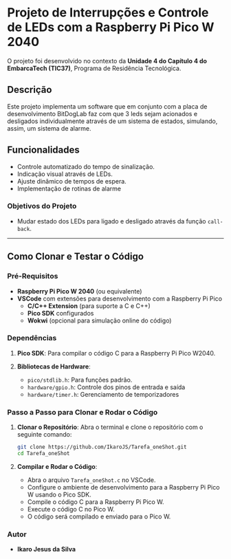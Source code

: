 # Projeto de Interrupções e Controle de LEDs com a Raspberry Pi Pico W 2040

O projeto foi desenvolvido no contexto da **Unidade 4 do Capítulo 4 do EmbarcaTech (TIC37)**, Programa de Residência Tecnológica.

## Descrição
Este projeto implementa um software que em conjunto com a placa de desenvolvimento BitDogLab faz com que 3 leds sejam acionados 
e desligados individualmente através de um sistema de estados, simulando, assim, um sistema de alarme.

## Funcionalidades
- Controle automatizado do tempo de sinalização.
- Indicação visual através de LEDs.
- Ajuste dinâmico de tempos de espera.
- Implementação de rotinas de alarme 

### Objetivos do Projeto

- Mudar estado dos LEDs para ligado e desligado através da função `call-back`.

---

## Como Clonar e Testar o Código

### Pré-Requisitos

- **Raspberry Pi Pico W 2040** (ou equivalente)
- **VSCode** com extensões para desenvolvimento com a Raspberry Pi Pico
  - **C/C++ Extension** (para suporte a C e C++)
  - **Pico SDK** configurados
  - **Wokwi** (opcional para simulação online do código)

### Dependências

1. **Pico SDK**: Para compilar o código C para a Raspberry Pi Pico W2040.

2. **Bibliotecas de Hardware**:
   - `pico/stdlib.h`: Para funções padrão.
   - `hardware/gpio.h`: Controle dos pinos de entrada e saída
   - `hardware/timer.h`: Gerenciamento de temporizadores


### Passo a Passo para Clonar e Rodar o Código

1. **Clonar o Repositório**:
   Abra o terminal e clone o repositório com o seguinte comando:

   ```bash
   git clone https://github.com/IkaroJS/Tarefa_oneShot.git
   cd Tarefa_oneShot

2. **Compilar e Rodar o Código**:
   - Abra o arquivo `Tarefa_oneShot.c` no VSCode.
   - Configure o ambiente de desenvolvimento para a Raspberry Pi Pico W usando o Pico SDK.
   - Compile o código C para a Raspberry Pi Pico W.
   - Execute o código C no Pico W.
   - O código será compilado e enviado para o Pico W.

### Autor

- **Ikaro Jesus da Silva**